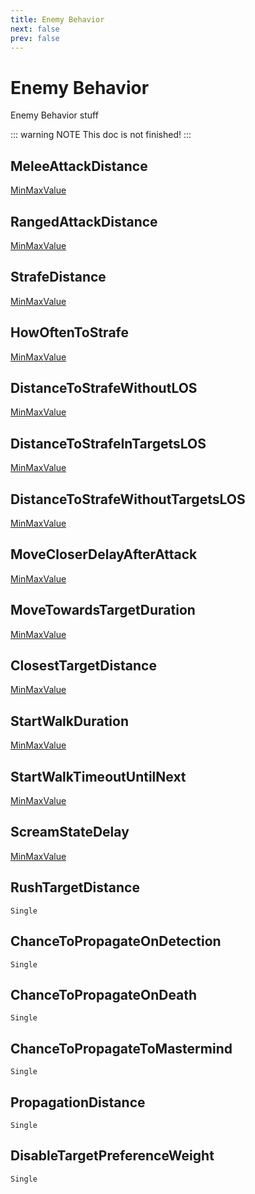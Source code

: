 ```yaml
---
title: Enemy Behavior
next: false
prev: false
---
```


# Enemy Behavior

Enemy Behavior stuff

::: warning NOTE
This doc is not finished!
:::

## MeleeAttackDistance

<div class="codespan">

[MinMaxValue](/docs/developers/datablocks/datas/min-max-value)

</div>

## RangedAttackDistance

<div class="codespan">

[MinMaxValue](/docs/developers/datablocks/datas/min-max-value)

</div>

## StrafeDistance

<div class="codespan">

[MinMaxValue](/docs/developers/datablocks/datas/min-max-value)

</div>

## HowOftenToStrafe

<div class="codespan">

[MinMaxValue](/docs/developers/datablocks/datas/min-max-value)

</div>

## DistanceToStrafeWithoutLOS

<div class="codespan">

[MinMaxValue](/docs/developers/datablocks/datas/min-max-value)

</div>

## DistanceToStrafeInTargetsLOS

<div class="codespan">

[MinMaxValue](/docs/developers/datablocks/datas/min-max-value)

</div>

## DistanceToStrafeWithoutTargetsLOS

<div class="codespan">

[MinMaxValue](/docs/developers/datablocks/datas/min-max-value)

</div>

## MoveCloserDelayAfterAttack

<div class="codespan">

[MinMaxValue](/docs/developers/datablocks/datas/min-max-value)

</div>

## MoveTowardsTargetDuration

<div class="codespan">

[MinMaxValue](/docs/developers/datablocks/datas/min-max-value)

</div>

## ClosestTargetDistance

<div class="codespan">

[MinMaxValue](/docs/developers/datablocks/datas/min-max-value)

</div>

## StartWalkDuration

<div class="codespan">

[MinMaxValue](/docs/developers/datablocks/datas/min-max-value)

</div>

## StartWalkTimeoutUntilNext

<div class="codespan">

[MinMaxValue](/docs/developers/datablocks/datas/min-max-value)

</div>

## ScreamStateDelay

<div class="codespan">

[MinMaxValue](/docs/developers/datablocks/datas/min-max-value)

</div>

## RushTargetDistance

`Single`

## ChanceToPropagateOnDetection

`Single`

## ChanceToPropagateOnDeath

`Single`

## ChanceToPropagateToMastermind

`Single`

## PropagationDistance

`Single`

## DisableTargetPreferenceWeight

`Single`